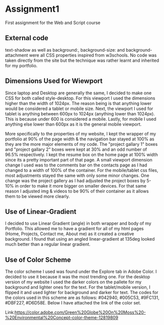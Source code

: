 # Assignment1
First assignment for the Web and Script course
## External code
text-shadow as well as background:, background-size: and background-attachment were all CSS properties inspired from w3schools. No code was taken directly from the site but the technique was rather learnt and inherited for my portfolio.
## Dimensions Used for Wiewport
Since laptop and Desktop are generally the same, I decided to make one CSS for both called style-desktop. For this viewport I used the dimensions higher than the width of 1024px. The reason being is that anything lower would be considered a tablet or mobile size. Next, the viewport I used for tablet is anything between 600px to 1024px (anything lower than 1024px). This is because under 600 is considered a mobile. Lastly, for mobile I used anything else lower than 600px as it is the general mobile viewport. 

More specifically to the properties of my website, I kept the wrapper of my portfolio at 90% of the page width & the navigation bar stayed at 100% as they are the more major elements of my code. The "project gallary 1" boxes and "project gallary 2" boxes were kept at 30% and an odd number of 96.5% respectively. I kept the resume box on the home page at 100% width since its a pretty important part of that page. A small viewport dimension change I used was to the comments bar on the contacts page as I had changed to a width of 100% of the container. For the mobile/tablet css files, most adjustments stayed the same with only some minor changes. One change was the project gallery as I had adjusted the project boxes by 5-10% in order to make it more bigger on smaller devices. For that same reason I adjusted img & videos to be 90% of their container as it allows them to be viewed more clearly.
## Use of Linear-Gradient
I decided to use Linear Gradient (angle) in both wrapper and body of my Portfolio. This allowed me to have a gradient for all of my html pages (Home, Projects, Contact me, About me) as it created a creative background. I found that using an angled linear-gradient at 135deg looked much better than a regular linear gradient.
## Use of Color Scheme
The color scheme I used was found under the Explore tab in Adobe Color. I decided to use it because it was the most trending one. For the desktop version of my website I used the darker colors on the pallete for my background and lighter ones for the text. For the tablet/mobile version, I flipped it and used lighter for background and darker for text. The codes for the colors used in this scheme are as follows: #042940, #005C53, #9FC131, #DBF227, #D6D58E. Below I have attached the link of the color set.

Link:https://color.adobe.com/Green%20Globe%20On%20Moss%20-%20Environmental%20Concept-color-theme-12819809

